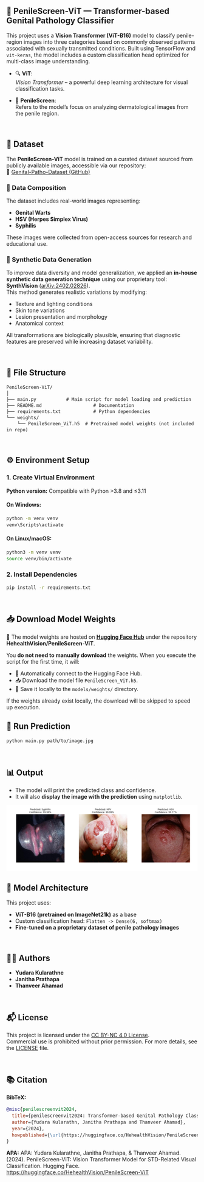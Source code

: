 
## 🧪 PenileScreen-ViT — Transformer-based Genital Pathology Classifier

This project uses a **Vision Transformer (ViT-B16)** model to classify penile-region images into three categories based on commonly observed patterns associated with sexually transmitted conditions. Built using TensorFlow and `vit-keras`, the model includes a custom classification head optimized for multi-class image understanding.

- 🔍 **ViT**:  
  *Vision Transformer* – a powerful deep learning architecture for visual classification tasks.

- 🍆 **PenileScreen**:  
  Refers to the model’s focus on analyzing dermatological images from the penile region.

<br>

## 📂 Dataset

The **PenileScreen-ViT** model is trained on a curated dataset sourced from publicly available images, accessible via our repository:  
🔗 [Genital-Patho-Dataset (GitHub)](https://github.com/HH-Care/Genital-Patho-Dataset)

### 🧬 Data Composition

The dataset includes real-world images representing:
- **Genital Warts**
- **HSV (Herpes Simplex Virus)**
- **Syphilis**

These images were collected from open-access sources for research and educational use.  

### 🧪 Synthetic Data Generation

To improve data diversity and model generalization, we applied an **in-house synthetic data generation technique** using our proprietary tool: **SynthVision** ([arXiv:2402.02826](https://arxiv.org/abs/2402.02826)).  
This method generates realistic variations by modifying:
- Texture and lighting conditions  
- Skin tone variations  
- Lesion presentation and morphology  
- Anatomical context

All transformations are biologically plausible, ensuring that diagnostic features are preserved while increasing dataset variability.


<br>

## 📁 File Structure

```
PenileScreen-ViT/
│
├── main.py           # Main script for model loading and prediction
├── README.md                   # Documentation
├── requirements.txt            # Python dependencies
└── weights/
    └── PenileScreen_ViT.h5  # Pretrained model weights (not included in repo)
```

<br>

## ⚙️ Environment Setup

### 1. Create Virtual Environment

**Python version:** Compatible with Python >3.8 and ≤3.11

#### On Windows:
```bash
python -m venv venv
venv\Scripts\activate
```

#### On Linux/macOS:
```bash
python3 -m venv venv
source venv/bin/activate
```

### 2. Install Dependencies

```bash
pip install -r requirements.txt
```
<br>

## 📥 Download Model Weights

 🤗 The model weights are hosted on [**Hugging Face Hub**](https://huggingface.co/HehealthVision/PenileScreen-ViT) under the repository **HehealthVision/PenileScreen-ViT**.

You **do not need to manually download** the weights. When you execute the script for the first time, it will:

- 🤖 Automatically connect to the Hugging Face Hub.
- 📥 Download the model file `PenileScreen_ViT.h5`.
- 💾 Save it locally to the `models/weights/` directory.

If the weights already exist locally, the download will be skipped to speed up execution.
<br>

## 🚀 Run Prediction

```bash
python main.py path/to/image.jpg
```

<br>

## 📊 Output

- The model will print the predicted class and confidence.
- It will also **display the image with the prediction** using `matplotlib`.


<img src="https://github.com/janithaDassanayake/dummyimages/blob/main/output%20(5).png" alt="STD VIT" />
<br>

## 🧠 Model Architecture

This project uses:
- **ViT-B16 (pretrained on ImageNet21k)** as a base
- Custom classification head: `Flatten -> Dense(6, softmax)`
- **Fine-tuned on a proprietary dataset of penile pathology images**

<br>

## 👨‍💻 Authors

- **Yudara Kularathne**
- **Janitha Prathapa**
- **Thanveer Ahamad**

<br>


## 📬 License

This project is licensed under the [CC BY-NC 4.0 License](https://creativecommons.org/licenses/by-nc/4.0/).  
Commercial use is prohibited without prior permission. For more details, see the [LICENSE](./LICENSE) file.

<br>

## 📚 Citation

**BibTeX:**
```bibtex
@misc{penilescreenvit2024,
  title={penilescreenvit2024: Transformer-based Genital Pathology Classifier},
  author={Yudara Kularathn, Janitha Prathapa and Thanveer Ahamad},
  year={2024},
  howpublished={\url{https://huggingface.co/HehealthVision/PenileScreen-ViT}},
}
```

**APA:**
APA: Yudara Kularathne, Janitha Prathapa, & Thanveer Ahamad. (2024). PenileScreen-ViT: Vision Transformer Model for STD-Related Visual Classification. Hugging Face. https://huggingface.co/HehealthVision/PenileScreen-ViT
